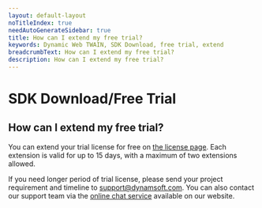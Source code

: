 ```yaml
---
layout: default-layout
noTitleIndex: true
needAutoGenerateSidebar: true
title: How can I extend my free trial?
keywords: Dynamic Web TWAIN, SDK Download, free trial, extend
breadcrumbText: How can I extend my free trial?
description: How can I extend my free trial?
---
```


# SDK Download/Free Trial

## How can I extend my free trial?

You can extend your trial license for free on <a href="https://www.dynamsoft.com/customer/license/trialLicense?product=dwt" target="_blank">the license page</a>. Each extension is valid for up to 15 days, with a maximum of two extensions allowed.

If you need longer period of trial license, please send your project requirement and timeline to <a href="mailto:support@dynamsoft.com" >support@dynamsoft.com</a>. You can also contact our support team via the <a href="https://www.dynamsoft.com/company/contact/" target="_blank">online chat service</a> available on our website.
